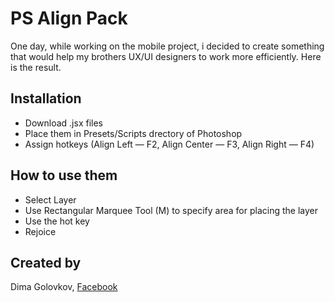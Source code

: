 # PS Align Pack

One day, while working on the mobile project, i decided to create something that would help my brothers UX/UI designers to work more efficiently. Here is the result.

## Installation

- Download .jsx files
- Place them in Presets/Scripts drectory of Photoshop
- Assign hotkeys (Align Left — F2, Align Center — F3, Align Right — F4)

## How to use them

- Select Layer
- Use Rectangular Marquee Tool (M) to specify area for placing the layer
- Use the hot key
- Rejoice

## Created by

Dima Golovkov, [Facebook](https://www.facebook.com/profile.php?id=100009463757286)